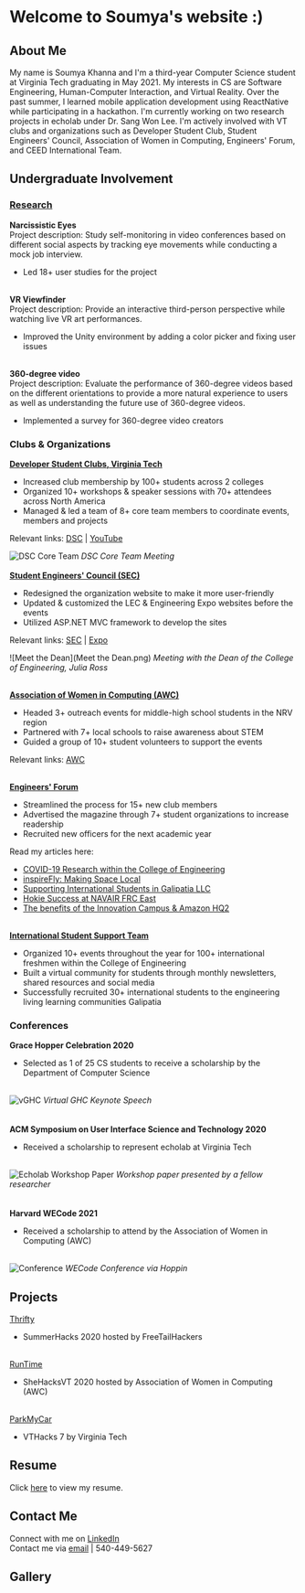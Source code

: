 # Welcome to Soumya's website :)

## About Me

My name is Soumya Khanna and I'm a third-year Computer Science student at Virginia Tech graduating in May 2021. My interests in CS are Software Engineering, Human-Computer Interaction, and Virtual Reality. Over the past summer, I learned mobile application development using ReactNative while participating in a hackathon. I'm currently working on two research projects in echolab under Dr. Sang Won Lee. I'm actively involved with VT clubs and organizations such as Developer Student Club, Student Engineers' Council, Association of Women in Computing, Engineers' Forum, and CEED International Team. 

## Undergraduate Involvement

### [Research](https://echolab.cs.vt.edu/)

**Narcissistic Eyes**
<br>
Project description: Study self-monitoring in video conferences based on different social aspects by tracking eye movements while conducting a mock job    interview.
  - Led 18+ user studies for the project
 
<br>**VR Viewfinder**
<br>
Project description: Provide an interactive third-person perspective while watching live VR art performances. 
  - Improved the Unity environment by adding a color picker and fixing user issues
 
<br>**360-degree video**
<br>
Project description: Evaluate the performance of 360-degree videos based on the different orientations to provide a more natural experience to users as well as understanding the future use of 360-degree videos.
  - Implemented a survey for 360-degree video creators

### Clubs & Organizations 

[**Developer Student Clubs, Virginia Tech**](https://sites.google.com/vt.edu/dscvt/)
<br>
  - Increased club membership by 100+ students across 2 colleges
  - Organized 10+ workshops & speaker sessions with 70+ attendees across North America
  - Managed & led a team of 8+ core team members to coordinate events, members and projects

Relevant links:
[DSC](https://sites.google.com/vt.edu/dscvt/) | [YouTube](https://www.youtube.com/channel/UCojVJ9mRM8hkmyYOU90hFEQ/featured)

![DSC Core Team](dsc3.JPG)
*DSC Core Team Meeting*
<br>
<br>[**Student Engineers' Council (SEC)**](https://www.sec.vt.edu/)
<br>
  - Redesigned the organization website to make it more user-friendly
  - Updated & customized the LEC & Engineering Expo websites before the events
  - Utilized ASP.NET MVC framework to develop the sites

Relevant links:
[SEC](https://www.sec.vt.edu/) | [Expo](https://expo.sec.vt.edu/) 
<br>

![Meet the Dean](Meet the Dean.png)
*Meeting with the Dean of the College of Engineering, Julia Ross*

<br>[**Association of Women in Computing (AWC)**](http://www.awc.org.vt.edu/)
<br>
  - Headed 3+ outreach events for middle-high school students in the NRV region
  - Partnered with 7+ local schools to raise awareness about STEM 
  - Guided a group of 10+ student volunteers to support the events

Relevant links:
[AWC](http://www.awc.org.vt.edu/)

<br>[**Engineers' Forum**](http://www.ef.org.vt.edu/)
<br>
  - Streamlined the process for 15+ new club members 
  - Advertised the magazine through 7+ student organizations to increase readership
  - Recruited new officers for the next academic year

Read my articles here:
- [COVID-19 Research within the College of Engineering](https://issuu.com/engineersforum/docs/septefissue2020_v7_web)
- [inspireFly: Making Space Local](https://issuu.com/engineersforum/docs/aprilefissueissuu)
- [Supporting International Students in Galipatia LLC](http://www.ef.org.vt.edu/wp-content/uploads/2020/03/FebEFIssue_WEB5.pdf)
- [Hokie Success at NAVAIR FRC East](http://www.ef.org.vt.edu/wp-content/uploads/2019/08/SeptEFIssueFinal10_nobleed2.pdf)
- [The benefits of the Innovation Campus & Amazon HQ2](http://www.ef.org.vt.edu/wp-content/uploads/2019/05/AprEFIssueFinal-Bleed-min.pdf)

<br>[**International Student Support Team**](https://eng.vt.edu/ceed.html)
<br>
  - Organized 10+ events throughout the year for 100+ international freshmen within the College of Engineering
  - Built a virtual community for students through monthly newsletters, shared resources and social media  
  - Successfully recruited 30+ international students to the engineering living learning communities Galipatia 

### Conferences

**Grace Hopper Celebration 2020**
<br>
  - Selected as 1 of 25 CS students to receive a scholarship by the Department of Computer Science

<br>![vGHC](vGHC.jpeg)
*Virtual GHC Keynote Speech*
<br>
<br>
<br>**ACM Symposium on User Interface Science and Technology 2020**
<br>
  - Received a scholarship to represent echolab at Virginia Tech 

<br>![Echolab Workshop Paper](Capture.JPG)
*Workshop paper presented by a fellow researcher*
<br>
<br>
<br>**Harvard WECode 2021**
<br>
  - Received a scholarship to attend by the Association of Women in Computing (AWC)

<br>![Conference](wecode21.JPG)
*WECode Conference via Hoppin*
<br>

## Projects
[Thrifty](https://github.com/soumyakhanna/Thrifty)
  - SummerHacks 2020 hosted by FreeTailHackers

<br>[RunTime](https://github.com/soumyakhanna/runTime)
  - SheHacksVT 2020 hosted by Association of Women in Computing (AWC)

<br>[ParkMyCar](https://github.com/soumyakhanna/parkMyCar)
  - VTHacks 7 by Virginia Tech


## Resume
Click [here](https://github.com/soumyakhanna/soumyakhanna.github.io/blob/master/Soumya%20Khanna%20Resume.pdf) to view my resume.

## Contact Me
Connect with me on [LinkedIn](https://www.linkedin.com/in/soumyakhanna/)
<br>Contact me via [email](mailto:soumyak@vt.edu) | 540-449-5627

## Gallery 
<br> ![]()
